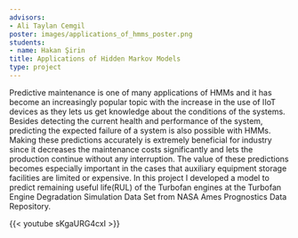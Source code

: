 ```yaml
---
advisors:
- Ali Taylan Cemgil
poster: images/applications_of_hmms_poster.png
students:
- name: Hakan Şirin
title: Applications of Hidden Markov Models
type: project
---
```


Predictive maintenance is one of many applications of HMMs and it has become an increasingly popular topic with the increase in the use of IIoT devices as they lets us get knowledge about the conditions of the systems. Besides detecting the current health and performance of the system, predicting the expected failure of a system is also possible with HMMs. Making these predictions accurately is extremely beneficial for industry since it decreases the maintenance costs significantly and lets the production continue without any interruption. The value of these predictions becomes especially important in the cases that auxiliary equipment storage facilities are limited or expensive. In this project I developed a model to predict remaining useful life(RUL) of the Turbofan engines at the Turbofan Engine Degradation Simulation Data Set from NASA Ames Prognostics Data Repository.


{{< youtube sKgaURG4cxI >}}